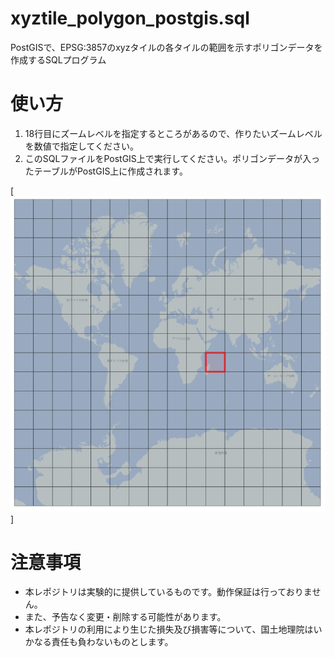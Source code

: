 # xyztile_polygon_postgis.sql
PostGISで、EPSG:3857のxyzタイルの各タイルの範囲を示すポリゴンデータを作成するSQLプログラム

# 使い方
1. 18行目にズームレベルを指定するところがあるので、作りたいズームレベルを数値で指定してください。  
2. このSQLファイルをPostGIS上で実行してください。ポリゴンデータが入ったテーブルがPostGIS上に作成されます。
  
  [![「このようなポリゴンデータが作成されます（ズームレベル4の例）](img.png)]
# 注意事項
- 本レポジトリは実験的に提供しているものです。動作保証は行っておりません。
- また、予告なく変更・削除する可能性があります。
- 本レポジトリの利用により生じた損失及び損害等について、国土地理院はいかなる責任も負わないものとします。
